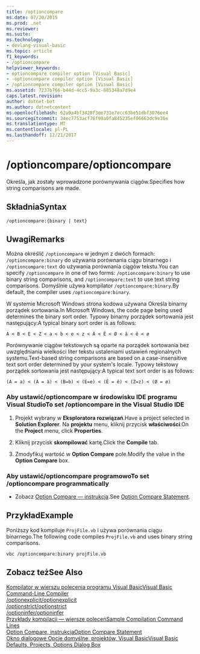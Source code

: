 ```yaml
---
title: /optioncompare
ms.date: 07/20/2015
ms.prod: .net
ms.reviewer: 
ms.suite: 
ms.technology:
- devlang-visual-basic
ms.topic: article
f1_keywords:
- /optioncompare
helpviewer_keywords:
- optioncompare compiler option [Visual Basic]
- -optioncompare compiler option [Visual Basic]
- /optioncompare compiler option [Visual Basic]
ms.assetid: 7237b766-b44d-4cc5-9a3c-885348a7d9e4
caps.latest.revision: 
author: dotnet-bot
ms.author: dotnetcontent
ms.openlocfilehash: 62a9a4bf3428f3ee731e7ecc63be51dbf3076ee4
ms.sourcegitcommit: 34ec7753acf76f90a0fa845235ef06663dc9e36e
ms.translationtype: MT
ms.contentlocale: pl-PL
ms.lasthandoff: 12/21/2017
---
```

# <a name="optioncompare"></a><span data-ttu-id="9ed3f-102">/optioncompare</span><span class="sxs-lookup"><span data-stu-id="9ed3f-102">/optioncompare</span></span>
<span data-ttu-id="9ed3f-103">Określa, jak zostały wprowadzone porównywania ciągów.</span><span class="sxs-lookup"><span data-stu-id="9ed3f-103">Specifies how string comparisons are made.</span></span>  
  
## <a name="syntax"></a><span data-ttu-id="9ed3f-104">Składnia</span><span class="sxs-lookup"><span data-stu-id="9ed3f-104">Syntax</span></span>  
  
```  
/optioncompare:{binary | text}  
```  
  
## <a name="remarks"></a><span data-ttu-id="9ed3f-105">Uwagi</span><span class="sxs-lookup"><span data-stu-id="9ed3f-105">Remarks</span></span>  
 <span data-ttu-id="9ed3f-106">Można określić `/optioncompare` w jednym z dwóch formach: `/optioncompare:binary` do używania porównania ciągu binarnego i `/optioncompare:text` do używania porównania ciągów tekstu.</span><span class="sxs-lookup"><span data-stu-id="9ed3f-106">You can specify `/optioncompare` in one of two forms: `/optioncompare:binary` to use binary string comparisons, and `/optioncompare:text` to use text string comparisons.</span></span> <span data-ttu-id="9ed3f-107">Domyślnie używa kompilator `/optioncompare:binary`.</span><span class="sxs-lookup"><span data-stu-id="9ed3f-107">By default, the compiler uses `/optioncompare:binary`.</span></span>  
  
 <span data-ttu-id="9ed3f-108">W systemie Microsoft Windows strona kodowa używana Określa binarny porządek sortowania.</span><span class="sxs-lookup"><span data-stu-id="9ed3f-108">In Microsoft Windows, the code page being used determines the binary sort order.</span></span> <span data-ttu-id="9ed3f-109">Typowy binarny porządek sortowania jest następujący:</span><span class="sxs-lookup"><span data-stu-id="9ed3f-109">A typical binary sort order is as follows:</span></span>  
  
 `A < B < E < Z < a < b < e < z < À < Ê < Ø < à < ê < ø`  
  
 <span data-ttu-id="9ed3f-110">Porównywanie ciągów tekstowych są oparte na porządek sortowania bez uwzględniania wielkości liter tekstu ustaleniami ustawień regionalnych systemu.</span><span class="sxs-lookup"><span data-stu-id="9ed3f-110">Text-based string comparisons are based on a case-insensitive text sort order determined by your system's locale.</span></span> <span data-ttu-id="9ed3f-111">Typowy tekstowy porządek sortowania jest następujący:</span><span class="sxs-lookup"><span data-stu-id="9ed3f-111">A typical text sort order is as follows:</span></span>  
  
 `(A = a) < (À = à) < (B=b) < (E=e) < (Ê = ê) < (Z=z) < (Ø = ø)`  
  
### <a name="to-set-optioncompare-in-the-visual-studio-ide"></a><span data-ttu-id="9ed3f-112">Aby ustawić/optioncompare w środowisku IDE programu Visual Studio</span><span class="sxs-lookup"><span data-stu-id="9ed3f-112">To set /optioncompare in the Visual Studio IDE</span></span>  
  
1.  <span data-ttu-id="9ed3f-113">Projekt wybrany w **Eksploratora rozwiązań**.</span><span class="sxs-lookup"><span data-stu-id="9ed3f-113">Have a project selected in **Solution Explorer**.</span></span> <span data-ttu-id="9ed3f-114">Na **projektu** menu, kliknij przycisk **właściwości**.</span><span class="sxs-lookup"><span data-stu-id="9ed3f-114">On the **Project** menu, click **Properties**.</span></span>   
  
2.  <span data-ttu-id="9ed3f-115">Kliknij przycisk **skompilować** kartę.</span><span class="sxs-lookup"><span data-stu-id="9ed3f-115">Click the **Compile** tab.</span></span>  
  
3.  <span data-ttu-id="9ed3f-116">Zmodyfikuj wartość w **Option Compare** pole.</span><span class="sxs-lookup"><span data-stu-id="9ed3f-116">Modify the value in the **Option Compare** box.</span></span>  
  
### <a name="to-set-optioncompare-programmatically"></a><span data-ttu-id="9ed3f-117">Aby ustawić/optioncompare programowo</span><span class="sxs-lookup"><span data-stu-id="9ed3f-117">To set /optioncompare programmatically</span></span>  
  
-   <span data-ttu-id="9ed3f-118">Zobacz [Option Compare — instrukcja](../../../visual-basic/language-reference/statements/option-compare-statement.md).</span><span class="sxs-lookup"><span data-stu-id="9ed3f-118">See [Option Compare Statement](../../../visual-basic/language-reference/statements/option-compare-statement.md).</span></span>  
  
## <a name="example"></a><span data-ttu-id="9ed3f-119">Przykład</span><span class="sxs-lookup"><span data-stu-id="9ed3f-119">Example</span></span>  
 <span data-ttu-id="9ed3f-120">Poniższy kod kompiluje `ProjFile.vb` i używa porównania ciągu binarnego.</span><span class="sxs-lookup"><span data-stu-id="9ed3f-120">The following code compiles `ProjFile.vb` and uses binary string comparisons.</span></span>  
  
```  
vbc /optioncompare:binary projFile.vb  
```  
  
## <a name="see-also"></a><span data-ttu-id="9ed3f-121">Zobacz też</span><span class="sxs-lookup"><span data-stu-id="9ed3f-121">See Also</span></span>  
 [<span data-ttu-id="9ed3f-122">Kompilator w wierszu polecenia programu Visual Basic</span><span class="sxs-lookup"><span data-stu-id="9ed3f-122">Visual Basic Command-Line Compiler</span></span>](../../../visual-basic/reference/command-line-compiler/index.md)  
 [<span data-ttu-id="9ed3f-123">/optionexplicit</span><span class="sxs-lookup"><span data-stu-id="9ed3f-123">/optionexplicit</span></span>](../../../visual-basic/reference/command-line-compiler/optionexplicit.md)  
 [<span data-ttu-id="9ed3f-124">/optionstrict</span><span class="sxs-lookup"><span data-stu-id="9ed3f-124">/optionstrict</span></span>](../../../visual-basic/reference/command-line-compiler/optionstrict.md)  
 [<span data-ttu-id="9ed3f-125">/optioninfer</span><span class="sxs-lookup"><span data-stu-id="9ed3f-125">/optioninfer</span></span>](../../../visual-basic/reference/command-line-compiler/optioninfer.md)  
 [<span data-ttu-id="9ed3f-126">Przykłady kompilacji — wiersze poleceń</span><span class="sxs-lookup"><span data-stu-id="9ed3f-126">Sample Compilation Command Lines</span></span>](../../../visual-basic/reference/command-line-compiler/sample-compilation-command-lines.md)  
 [<span data-ttu-id="9ed3f-127">Option Compare, instrukcja</span><span class="sxs-lookup"><span data-stu-id="9ed3f-127">Option Compare Statement</span></span>](../../../visual-basic/language-reference/statements/option-compare-statement.md)  
 [<span data-ttu-id="9ed3f-128">Okno dialogowe Opcje domyślne, projektów, Visual Basic</span><span class="sxs-lookup"><span data-stu-id="9ed3f-128">Visual Basic Defaults, Projects, Options Dialog Box</span></span>](/visualstudio/ide/reference/visual-basic-defaults-projects-options-dialog-box)
